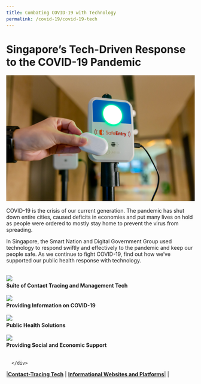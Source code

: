 ```yaml
---
title: Combating COVID-19 with Technology
permalink: /covid-19/covid-19-tech
---
```

#  Singapore’s Tech-Driven Response to the COVID-19 Pandemic

 ![Alt text for image on Isomer site](/images/covid-19/SafeEntryGatwayCheckOutBox.jpg)

COVID-19 is the crisis of our current generation. The pandemic has shut down entire cities, caused deficits in economies and put many lives on hold as people were ordered to mostly stay home to prevent the virus from spreading.

In Singapore, the Smart Nation and Digital Government Group used technology to respond swiftly and effectively to the pandemic and keep our people safe. As we continue to fight COVID-19, find out how we’ve supported our public health response with technology.

<br>
<div class="row">  
  <div class="column-c"> 
    <a href="/combating-covid-19/contact-tracing"><img src="/images/covid-19/COVID-19-contact-tracing-and-management.png"></a><br>
    <div class="header"><b>Suite of Contact Tracing and Management Tech </b></div><br>
  </div>
   <div class="column-c"> 
    <a href="combating-covid-19/providing-information-on-covid19"><img src="/images/covid-19/COVID-19-informational-platforms.png"></a><br>
     <div class="header"><b>Providing Information on COVID-19</b></div><br>
  </div>
 </div>
 <div class="row">  
  <div class="column-c"> 
    <a href="/combating-covid-19/social-economic-support"><img src="/images/covid-19/COVID-19-tech-solutions.png"></a><br>
    <div class="header"><b>Public Health Solutions </b></div><br>
  </div>
   <div class="column-c"> 
    <a href="/combating-covid-19/public-health-solutions"><img src="/images/covid-19/COVID-19-economic-support.png"></a><br>
     <div class="header"><b>Providing Social and Economic Support</b></div><br>
  </div>

	  </div>

|[**Contact-Tracing Tech**](#contact-tracing-tech) | [**Informational Websites and Platforms**](#informational-websites-and-platforms)|
|